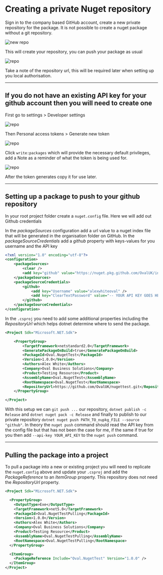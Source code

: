 # Creating a private Nuget repository

Sign in to the company based GitHub account, create a new private repository for the package. It is not possible to create a nuget package without a git repository.

![new repo](https://s3.eu-west-1.amazonaws.com/ovalgeneric/public/assets/nuget-guide/create-repo.png)

This will create your repository, you can push your package as usual

![repo](https://s3.eu-west-1.amazonaws.com/ovalgeneric/public/assets/nuget-guide/new-repo.png)

Take a note of the repository url, this will be required later when setting up you local authorisation.

---

## If you do not have an existing API key for your github account then you will need to create one

First go to settings > Developer settings

![repo](https://s3.eu-west-1.amazonaws.com/ovalgeneric/public/assets/nuget-guide/api-gen-1.png)

Then Personal access tokens > Generate new token

![repo](https://s3.eu-west-1.amazonaws.com/ovalgeneric/public/assets/nuget-guide/api-gen-2.png)

Click ```write:packages``` which will provide the necessary default privileges, add a Note as a reminder of what the token is being used for.

![repo](https://s3.eu-west-1.amazonaws.com/ovalgeneric/public/assets/nuget-guide/api-gen-3.png)

After the token generates copy it for use later.

---

## Setting up a package to push to your github repository

In your root project folder create a ```nuget.config``` file. Here we will add out Github credentials

In the _packageSources_ configuration add a url value to a nuget index file that will be generated in the organisation folder on GitHub. In the _packageSourceCredentials_ add a _github_ property with keys-values for you username and the API key

```XML
<?xml version="1.0" encoding="utf-8"?>
<configuration>
    <packageSources>
        <clear />
        <add key="github" value="https://nuget.pkg.github.com/OvalUK/index.json" />
    </packageSources>
    <packageSourceCredentials>
        <github>
            <add key="Username" value="alexwhiteoval" />
            <add key="ClearTextPassword" value="-- YOUR API KEY GOES HERE ---" />
        </github>
    </packageSourceCredentials>
</configuration>
```

In the ```.csproj``` you need to add some additional properties including the _RepositoryUrl_ which helps dotnet determine where to send the package.

```XML
<Project Sdk="Microsoft.NET.Sdk">

    <PropertyGroup>
        <TargetFramework>netstandard2.0</TargetFramework>
        <GeneratePackageOnBuild>true</GeneratePackageOnBuild>
        <PackageId>Oval.NugetTest</PackageId>
        <Version>1.0.0</Version>
        <Authors>Alex White</Authors>
        <Company>Oval Business Solutions</Company>
        <Product>Testing Resource</Product>
        <AssemblyName>Oval.NugetTest</AssemblyName>
        <RootNamespace>Oval.NugetTest</RootNamespace>
        <RepositoryUrl>https://github.com/OvalUK/nugettest.git</RepositoryUrl>
    </PropertyGroup>

</Project>
```

With this setup we can ```git push ...``` our repository, ```dotnet publish -c Release``` and ```dotnet nuget pack -c Release``` and finally to publish to our private repository ```dotnet nuget push PATH_TO_nupkg_FILE --source "github"```. In theory the ```nuget push``` command should read the API key from the config file but that has not been the case for me, if the same if true for you then add ```--api-key YOUR_API_KEY``` to the ```nuget push``` command.

---

## Pulling the package into a project

To pull a package into a new or existing project you will need to replicate the ```nuget.config``` above and update your ```.csproj``` and add the _PackageReference_ to an _ItemGroup_ property. This repository does not need the _RepositoryUrl_ property.

```XML
<Project Sdk="Microsoft.NET.Sdk">

  <PropertyGroup>
    <OutputType>Exe</OutputType>
    <TargetFramework>net5.0</TargetFramework>
    <PackageId>Oval.NugetTestPulling</PackageId>
    <Version>1.0.0</Version>
    <Authors>Alex White</Authors>
    <Company>Oval Business Solutions</Company>
    <Product>Testing Resource</Product>
    <AssemblyName>Oval.NugetTestPulling</AssemblyName>
    <RootNamespace>Oval.NugetTestPulling</RootNamespace>
  </PropertyGroup>

  <ItemGroup>
    <PackageReference Include="Oval.NugetTest" Version="1.0.0" />
  </ItemGroup>
</Project>
```
